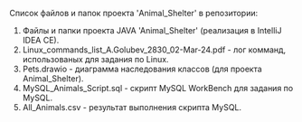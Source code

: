 Список файлов и папок проекта 'Animal_Shelter' в репозитории: 

1. Файлы и папки проекта JAVA 'Animal_Shelter' (реализация в IntelliJ IDEA CE). 
2. Linux_commands_list_A.Golubev_2830_02-Mar-24.pdf - лог комманд, использованых для задания по Linux.
3. Pets.drawio - диаграмма наследования классов (для проекта Animal_Shelter).
4. MySQL_Animals_Script.sql - скрипт MySQL WorkBench для задания по MySQL.
5. All_Animals.csv - результат выполнения скрипта MySQL.
